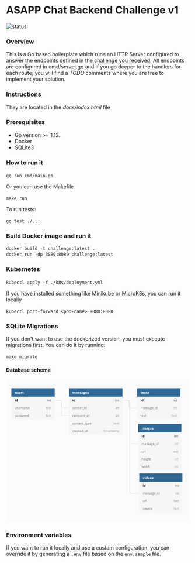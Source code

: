 # ASAPP Chat Backend Challenge v1

![status](https://github.com/seb7887/go-chat/actions/workflows/main.yml/badge.svg)

### Overview

This is a Go based boilerplate which runs an HTTP Server configured to answer the endpoints defined in
[the challenge you received](https://backend-challenge.asapp.engineering/).
All endpoints are configured in cmd/server.go and if you go deeper to the handlers
for each route, you will find a _TODO_ comments where you are free to implement your solution.

### Instructions

They are located in the _docs/index.html_ file

### Prerequisites

- Go version >= 1.12.
- Docker
- SQLite3

### How to run it

`go run cmd/main.go`

Or you can use the Makefile

`make run`

To run tests:

`go test ./...`

### Build Docker image and run it

```
docker build -t challenge:latest .
docker run -dp 8080:8080 challenge:latest
```

### Kubernetes

`kubectl apply -f ./k8s/deployment.yml`

If you have installed something like Minikube or MicroK8s, you can run it locally

`kubectl port-forward <pod-name> 8080:8080`

### SQLite Migrations

If you don't want to use the dockerized version, you must execute migrations first. You can do it by running:

`make migrate`

#### Database schema

![ERD](./docs/erd.png)

### Environment variables

If you want to run it locally and use a custom configuration, you can override it by generating a `.env` file based on the `env.sample` file.
